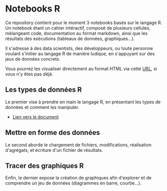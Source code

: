 # Notebooks R
  
Ce repository contient pour le moment 3 notebooks basés sur le langage R.  
Un notebook étant un cahier intéractif, composé de plusieurs cellules, mélangeant code, documentation au format markdown, ainsi que les résultats des exécutions (tableaux de données, graphiques...).  

Il s'adresse à des data scientists, des développeurs, ou toute personne voulant s'initier au langage R de manière ludique, en s'appuyant sur des jeux de données concrets.  

Vous pourrez les visualiser directement au format HTML via cette [URL](https://gaetan-dion.github.io/), si vous n'y êtes pas déjà.

## Les types de données R

Le premier vise à prendre en main le langage R, en présentant les types de données et comment les manipuler.  
* [Lien vers le document](https://github.com/gaetan-dion/notebooks_R/blob/master/Les%20types%20de%20donn%C3%A9es%20R.Rmd)

## Mettre en forme des données

Le second aborde le chargement de fichiers, modifications, réalisation d'agrégats, et écriture d'un fichier de résultats.  

## Tracer des graphiques R

Enfin, le dernier expose la création de graphiques afin d'explorer et de comprendre un jeu de données (diagrammes en barre, courbe...).  
